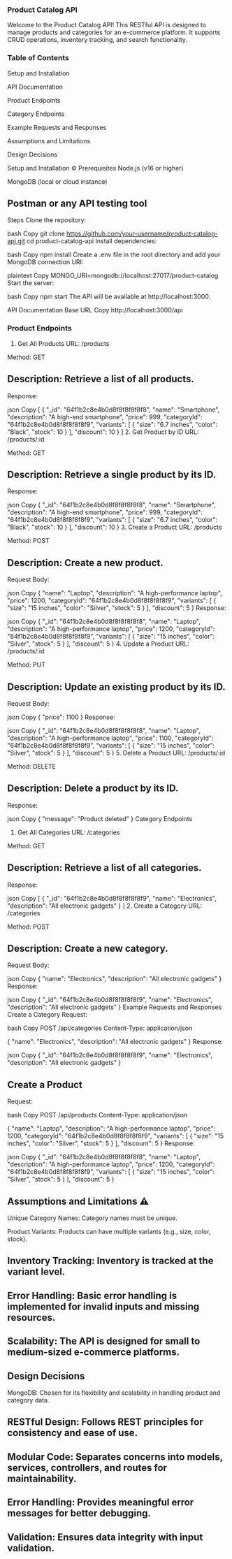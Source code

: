 ### Product Catalog API 

Welcome to the Product Catalog API! This RESTful API is designed to manage products and categories for an e-commerce platform. It supports CRUD operations, inventory tracking, and search functionality.

### Table of Contents 

Setup and Installation

API Documentation

Product Endpoints

Category Endpoints

Example Requests and Responses

Assumptions and Limitations

Design Decisions

Setup and Installation ⚙️
Prerequisites
Node.js (v16 or higher)

MongoDB (local or cloud instance)

## Postman or any API testing tool

Steps
Clone the repository:

bash
Copy
git clone https://github.com/your-username/product-catalog-api.git
cd product-catalog-api
Install dependencies:

bash
Copy
npm install
Create a .env file in the root directory and add your MongoDB connection URI:

plaintext
Copy
MONGO_URI=mongodb://localhost:27017/product-catalog
Start the server:

bash
Copy
npm start
The API will be available at http://localhost:3000.

API Documentation 
Base URL
Copy
http://localhost:3000/api
### Product Endpoints 

1. Get All Products
   URL: /products

Method: GET

## Description: Retrieve a list of all products.

Response:

json
Copy
[
{
"\_id": "64f1b2c8e4b0d8f8f8f8f8f8",
"name": "Smartphone",
"description": "A high-end smartphone",
"price": 999,
"categoryId": "64f1b2c8e4b0d8f8f8f8f8f9",
"variants": [
{
"size": "6.7 inches",
"color": "Black",
"stock": 10
}
],
"discount": 10
}
] 2. Get Product by ID
URL: /products/:id

Method: GET

## Description: Retrieve a single product by its ID.

Response:

json
Copy
{
"\_id": "64f1b2c8e4b0d8f8f8f8f8f8",
"name": "Smartphone",
"description": "A high-end smartphone",
"price": 999,
"categoryId": "64f1b2c8e4b0d8f8f8f8f8f9",
"variants": [
{
"size": "6.7 inches",
"color": "Black",
"stock": 10
}
],
"discount": 10
} 3. Create a Product
URL: /products

Method: POST

## Description: Create a new product.

Request Body:

json
Copy
{
"name": "Laptop",
"description": "A high-performance laptop",
"price": 1200,
"categoryId": "64f1b2c8e4b0d8f8f8f8f8f9",
"variants": [
{
"size": "15 inches",
"color": "Silver",
"stock": 5
}
],
"discount": 5
}
Response:

json
Copy
{
"\_id": "64f1b2c8e4b0d8f8f8f8f8f8",
"name": "Laptop",
"description": "A high-performance laptop",
"price": 1200,
"categoryId": "64f1b2c8e4b0d8f8f8f8f8f9",
"variants": [
{
"size": "15 inches",
"color": "Silver",
"stock": 5
}
],
"discount": 5
} 4. Update a Product
URL: /products/:id

Method: PUT

## Description: Update an existing product by its ID.

Request Body:

json
Copy
{
"price": 1100
}
Response:

json
Copy
{
"\_id": "64f1b2c8e4b0d8f8f8f8f8f8",
"name": "Laptop",
"description": "A high-performance laptop",
"price": 1100,
"categoryId": "64f1b2c8e4b0d8f8f8f8f8f9",
"variants": [
{
"size": "15 inches",
"color": "Silver",
"stock": 5
}
],
"discount": 5
} 5. Delete a Product
URL: /products/:id

Method: DELETE

## Description: Delete a product by its ID.

Response:

json
Copy
{
"message": "Product deleted"
}
Category Endpoints 

1. Get All Categories
   URL: /categories

Method: GET

## Description: Retrieve a list of all categories.

Response:

json
Copy
[
{
"_id": "64f1b2c8e4b0d8f8f8f8f8f9",
"name": "Electronics",
"description": "All electronic gadgets"
}
] 2. Create a Category
URL: /categories

Method: POST

## Description: Create a new category.

Request Body:

json
Copy
{
"name": "Electronics",
"description": "All electronic gadgets"
}
Response:

json
Copy
{
"\_id": "64f1b2c8e4b0d8f8f8f8f8f9",
"name": "Electronics",
"description": "All electronic gadgets"
}
Example Requests and Responses 
Create a Category
Request:

bash
Copy
POST /api/categories
Content-Type: application/json

{
"name": "Electronics",
"description": "All electronic gadgets"
}
Response:

json
Copy
{
"\_id": "64f1b2c8e4b0d8f8f8f8f8f9",
"name": "Electronics",
"description": "All electronic gadgets"
}
## Create a Product
Request:

bash
Copy
POST /api/products
Content-Type: application/json

{
"name": "Laptop",
"description": "A high-performance laptop",
"price": 1200,
"categoryId": "64f1b2c8e4b0d8f8f8f8f8f9",
"variants": [
{
"size": "15 inches",
"color": "Silver",
"stock": 5
}
],
"discount": 5
}
Response:

json
Copy
{
"\_id": "64f1b2c8e4b0d8f8f8f8f8f8",
"name": "Laptop",
"description": "A high-performance laptop",
"price": 1200,
"categoryId": "64f1b2c8e4b0d8f8f8f8f8f9",
"variants": [
{
"size": "15 inches",
"color": "Silver",
"stock": 5
}
],
"discount": 5
}

## Assumptions and Limitations ⚠️

Unique Category Names: Category names must be unique.

Product Variants: Products can have multiple variants (e.g., size, color, stock).

## Inventory Tracking: Inventory is tracked at the variant level.

## Error Handling: Basic error handling is implemented for invalid inputs and missing resources.

## Scalability: The API is designed for small to medium-sized e-commerce platforms.

## Design Decisions 

MongoDB: Chosen for its flexibility and scalability in handling product and category data.

## RESTful Design: Follows REST principles for consistency and ease of use.

## Modular Code: Separates concerns into models, services, controllers, and routes for maintainability.

## Error Handling: Provides meaningful error messages for better debugging.

## Validation: Ensures data integrity with input validation.
